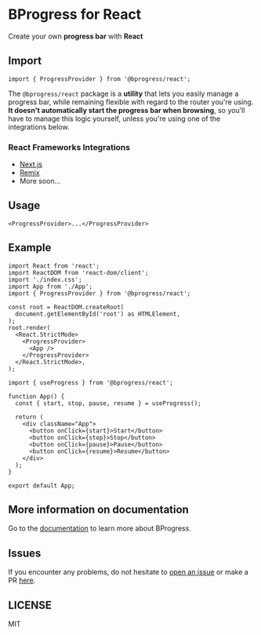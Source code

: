 # BProgress for React

Create your own **progress bar** with **React**

## Import

```tsx
import { ProgressProvider } from '@bprogress/react';
```

The `@bprogress/react` package is a **utility** that lets you easily manage a progress bar, while remaining flexible with regard to the router you're using. **It doesn't automatically start the progress bar when browsing**, so you'll have to manage this logic yourself, unless you're using one of the integrations below.

### React Frameworks Integrations

- [Next.js](https://bprogress.vercel.app/docs/next/installation)
- [Remix](https://bprogress.vercel.app/docs/remix/installation)
- More soon...

## Usage

```tsx
<ProgressProvider>...</ProgressProvider>
```

## Example

```tsx title="src/index.tsx"
import React from 'react';
import ReactDOM from 'react-dom/client';
import './index.css';
import App from './App';
import { ProgressProvider } from '@bprogress/react';

const root = ReactDOM.createRoot(
  document.getElementById('root') as HTMLElement,
);
root.render(
  <React.StrictMode>
    <ProgressProvider>
      <App />
    </ProgressProvider>
  </React.StrictMode>,
);
```

```tsx title="src/App.tsx"
import { useProgress } from '@bprogress/react';

function App() {
  const { start, stop, pause, resume } = useProgress();

  return (
    <div className="App">
      <button onClick={start}>Start</button>
      <button onClick={stop}>Stop</button>
      <button onClick={pause}>Pause</button>
      <button onClick={resume}>Resume</button>
    </div>
  );
}

export default App;
```

## More information on documentation

Go to the [documentation](https://bprogress.vercel.app/docs/react/installation) to learn more about BProgress.

## Issues

If you encounter any problems, do not hesitate to [open an issue](https://github.com/imskyleen/bprogress/issues) or make a PR [here](https://github.com/imskyleen/bprogress).

## LICENSE

MIT
